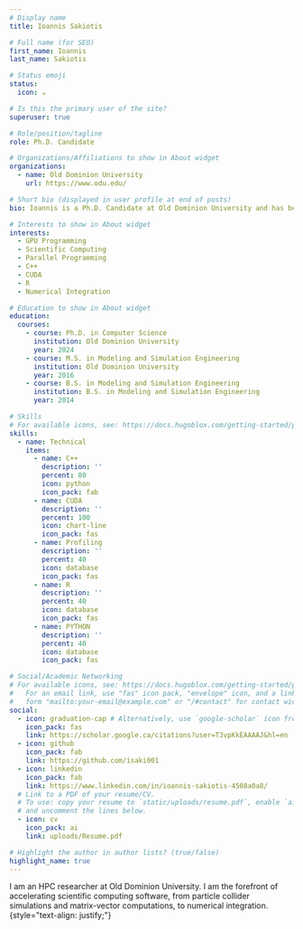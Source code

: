 ```yaml
---
# Display name
title: Ioannis Sakiotis

# Full name (for SEO)
first_name: Ioannis
last_name: Sakiotis

# Status emoji
status:
  icon: ☕️

# Is this the primary user of the site?
superuser: true

# Role/position/tagline
role: Ph.D. Candidate

# Organizations/Affiliations to show in About widget
organizations:
  - name: Old Dominion University
    url: https://www.odu.edu/

# Short bio (displayed in user profile at end of posts)
bio: Ioannis is a Ph.D. Candidate at Old Dominion University and has been developing state of the art parallel software. He earned his B.S. in Modeling and Simuation Engineering in 2014. He then worked on agent-based simulations under Dr. James Leathrum and earned his M.S. in Modeling and Simulation Engineering in 2016. Currently, he is collaborating with researchers at Fermi National Laboratory to accelerate cosmology-centered simulations through novel parallel algorithms. 

# Interests to show in About widget
interests:
  - GPU Programming
  - Scientific Computing
  - Parallel Programming
  - C++
  - CUDA
  - R
  - Numerical Integration

# Education to show in About widget
education:
  courses:
    - course: Ph.D. in Computer Science
      institution: Old Dominion University
      year: 2024
    - course: M.S. in Modeling and Simulation Engineering
      institution: Old Dominion University
      year: 2016
    - course: B.S. in Modeling and Simulation Engineering
      institution: B.S. in Modeling and Simulation Engineering
      year: 2014

# Skills
# For available icons, see: https://docs.hugoblox.com/getting-started/page-builder/#icons
skills:
  - name: Technical
    items:
      - name: C++
        description: ''
        percent: 80
        icon: python
        icon_pack: fab
      - name: CUDA
        description: ''
        percent: 100
        icon: chart-line
        icon_pack: fas
      - name: Profiling
        description: ''
        percent: 40
        icon: database
        icon_pack: fas
      - name: R
        description: ''
        percent: 40
        icon: database
        icon_pack: fas
      - name: PYTHON
        description: ''
        percent: 40
        icon: database
        icon_pack: fas   

# Social/Academic Networking
# For available icons, see: https://docs.hugoblox.com/getting-started/page-builder/#icons
#   For an email link, use "fas" icon pack, "envelope" icon, and a link in the
#   form "mailto:your-email@example.com" or "/#contact" for contact widget.
social:
  - icon: graduation-cap # Alternatively, use `google-scholar` icon from `ai` icon pack
    icon_pack: fas
    link: https://scholar.google.ca/citations?user=T3vpKkEAAAAJ&hl=en
  - icon: github
    icon_pack: fab
    link: https://github.com/isaki001
  - icon: linkedin
    icon_pack: fab
    link: https://www.linkedin.com/in/ioannis-sakiotis-4508a0a8/
  # Link to a PDF of your resume/CV.
  # To use: copy your resume to `static/uploads/resume.pdf`, enable `ai` icons in `params.yaml`,
  # and uncomment the lines below.
  - icon: cv
    icon_pack: ai
    link: uploads/Resume.pdf

# Highlight the author in author lists? (true/false)
highlight_name: true
---
```


I am an HPC researcher at Old Dominion University. I am the forefront of accelerating scientific computing software, from particle collider simulations and matrix-vector computations, to numerical integration.
{style="text-align: justify;"}
